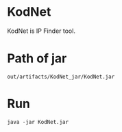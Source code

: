 # KodNet
KodNet is IP Finder tool.
# Path of jar
```shell script
out/artifacts/KodNet_jar/KodNet.jar
```
# Run
```shell script
java -jar KodNet.jar
```